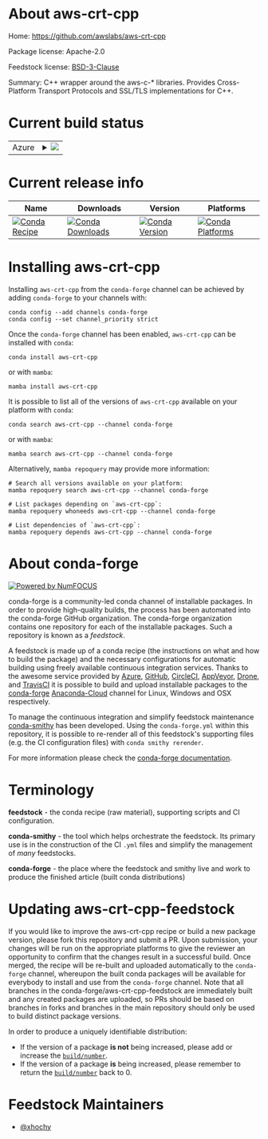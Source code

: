 About aws-crt-cpp
=================

Home: https://github.com/awslabs/aws-crt-cpp

Package license: Apache-2.0

Feedstock license: [BSD-3-Clause](https://github.com/conda-forge/aws-crt-cpp-feedstock/blob/main/LICENSE.txt)

Summary: C++ wrapper around the aws-c-* libraries. Provides Cross-Platform Transport Protocols and SSL/TLS implementations for C++.

Current build status
====================


<table>
    
  <tr>
    <td>Azure</td>
    <td>
      <details>
        <summary>
          <a href="https://dev.azure.com/conda-forge/feedstock-builds/_build/latest?definitionId=12767&branchName=main">
            <img src="https://dev.azure.com/conda-forge/feedstock-builds/_apis/build/status/aws-crt-cpp-feedstock?branchName=main">
          </a>
        </summary>
        <table>
          <thead><tr><th>Variant</th><th>Status</th></tr></thead>
          <tbody><tr>
              <td>linux_64</td>
              <td>
                <a href="https://dev.azure.com/conda-forge/feedstock-builds/_build/latest?definitionId=12767&branchName=main">
                  <img src="https://dev.azure.com/conda-forge/feedstock-builds/_apis/build/status/aws-crt-cpp-feedstock?branchName=main&jobName=linux&configuration=linux_64_" alt="variant">
                </a>
              </td>
            </tr><tr>
              <td>linux_aarch64</td>
              <td>
                <a href="https://dev.azure.com/conda-forge/feedstock-builds/_build/latest?definitionId=12767&branchName=main">
                  <img src="https://dev.azure.com/conda-forge/feedstock-builds/_apis/build/status/aws-crt-cpp-feedstock?branchName=main&jobName=linux&configuration=linux_aarch64_" alt="variant">
                </a>
              </td>
            </tr><tr>
              <td>linux_ppc64le</td>
              <td>
                <a href="https://dev.azure.com/conda-forge/feedstock-builds/_build/latest?definitionId=12767&branchName=main">
                  <img src="https://dev.azure.com/conda-forge/feedstock-builds/_apis/build/status/aws-crt-cpp-feedstock?branchName=main&jobName=linux&configuration=linux_ppc64le_" alt="variant">
                </a>
              </td>
            </tr><tr>
              <td>osx_64</td>
              <td>
                <a href="https://dev.azure.com/conda-forge/feedstock-builds/_build/latest?definitionId=12767&branchName=main">
                  <img src="https://dev.azure.com/conda-forge/feedstock-builds/_apis/build/status/aws-crt-cpp-feedstock?branchName=main&jobName=osx&configuration=osx_64_" alt="variant">
                </a>
              </td>
            </tr><tr>
              <td>osx_arm64</td>
              <td>
                <a href="https://dev.azure.com/conda-forge/feedstock-builds/_build/latest?definitionId=12767&branchName=main">
                  <img src="https://dev.azure.com/conda-forge/feedstock-builds/_apis/build/status/aws-crt-cpp-feedstock?branchName=main&jobName=osx&configuration=osx_arm64_" alt="variant">
                </a>
              </td>
            </tr><tr>
              <td>win_64</td>
              <td>
                <a href="https://dev.azure.com/conda-forge/feedstock-builds/_build/latest?definitionId=12767&branchName=main">
                  <img src="https://dev.azure.com/conda-forge/feedstock-builds/_apis/build/status/aws-crt-cpp-feedstock?branchName=main&jobName=win&configuration=win_64_" alt="variant">
                </a>
              </td>
            </tr>
          </tbody>
        </table>
      </details>
    </td>
  </tr>
</table>

Current release info
====================

| Name | Downloads | Version | Platforms |
| --- | --- | --- | --- |
| [![Conda Recipe](https://img.shields.io/badge/recipe-aws--crt--cpp-green.svg)](https://anaconda.org/conda-forge/aws-crt-cpp) | [![Conda Downloads](https://img.shields.io/conda/dn/conda-forge/aws-crt-cpp.svg)](https://anaconda.org/conda-forge/aws-crt-cpp) | [![Conda Version](https://img.shields.io/conda/vn/conda-forge/aws-crt-cpp.svg)](https://anaconda.org/conda-forge/aws-crt-cpp) | [![Conda Platforms](https://img.shields.io/conda/pn/conda-forge/aws-crt-cpp.svg)](https://anaconda.org/conda-forge/aws-crt-cpp) |

Installing aws-crt-cpp
======================

Installing `aws-crt-cpp` from the `conda-forge` channel can be achieved by adding `conda-forge` to your channels with:

```
conda config --add channels conda-forge
conda config --set channel_priority strict
```

Once the `conda-forge` channel has been enabled, `aws-crt-cpp` can be installed with `conda`:

```
conda install aws-crt-cpp
```

or with `mamba`:

```
mamba install aws-crt-cpp
```

It is possible to list all of the versions of `aws-crt-cpp` available on your platform with `conda`:

```
conda search aws-crt-cpp --channel conda-forge
```

or with `mamba`:

```
mamba search aws-crt-cpp --channel conda-forge
```

Alternatively, `mamba repoquery` may provide more information:

```
# Search all versions available on your platform:
mamba repoquery search aws-crt-cpp --channel conda-forge

# List packages depending on `aws-crt-cpp`:
mamba repoquery whoneeds aws-crt-cpp --channel conda-forge

# List dependencies of `aws-crt-cpp`:
mamba repoquery depends aws-crt-cpp --channel conda-forge
```


About conda-forge
=================

[![Powered by
NumFOCUS](https://img.shields.io/badge/powered%20by-NumFOCUS-orange.svg?style=flat&colorA=E1523D&colorB=007D8A)](https://numfocus.org)

conda-forge is a community-led conda channel of installable packages.
In order to provide high-quality builds, the process has been automated into the
conda-forge GitHub organization. The conda-forge organization contains one repository
for each of the installable packages. Such a repository is known as a *feedstock*.

A feedstock is made up of a conda recipe (the instructions on what and how to build
the package) and the necessary configurations for automatic building using freely
available continuous integration services. Thanks to the awesome service provided by
[Azure](https://azure.microsoft.com/en-us/services/devops/), [GitHub](https://github.com/),
[CircleCI](https://circleci.com/), [AppVeyor](https://www.appveyor.com/),
[Drone](https://cloud.drone.io/welcome), and [TravisCI](https://travis-ci.com/)
it is possible to build and upload installable packages to the
[conda-forge](https://anaconda.org/conda-forge) [Anaconda-Cloud](https://anaconda.org/)
channel for Linux, Windows and OSX respectively.

To manage the continuous integration and simplify feedstock maintenance
[conda-smithy](https://github.com/conda-forge/conda-smithy) has been developed.
Using the ``conda-forge.yml`` within this repository, it is possible to re-render all of
this feedstock's supporting files (e.g. the CI configuration files) with ``conda smithy rerender``.

For more information please check the [conda-forge documentation](https://conda-forge.org/docs/).

Terminology
===========

**feedstock** - the conda recipe (raw material), supporting scripts and CI configuration.

**conda-smithy** - the tool which helps orchestrate the feedstock.
                   Its primary use is in the construction of the CI ``.yml`` files
                   and simplify the management of *many* feedstocks.

**conda-forge** - the place where the feedstock and smithy live and work to
                  produce the finished article (built conda distributions)


Updating aws-crt-cpp-feedstock
==============================

If you would like to improve the aws-crt-cpp recipe or build a new
package version, please fork this repository and submit a PR. Upon submission,
your changes will be run on the appropriate platforms to give the reviewer an
opportunity to confirm that the changes result in a successful build. Once
merged, the recipe will be re-built and uploaded automatically to the
`conda-forge` channel, whereupon the built conda packages will be available for
everybody to install and use from the `conda-forge` channel.
Note that all branches in the conda-forge/aws-crt-cpp-feedstock are
immediately built and any created packages are uploaded, so PRs should be based
on branches in forks and branches in the main repository should only be used to
build distinct package versions.

In order to produce a uniquely identifiable distribution:
 * If the version of a package **is not** being increased, please add or increase
   the [``build/number``](https://docs.conda.io/projects/conda-build/en/latest/resources/define-metadata.html#build-number-and-string).
 * If the version of a package **is** being increased, please remember to return
   the [``build/number``](https://docs.conda.io/projects/conda-build/en/latest/resources/define-metadata.html#build-number-and-string)
   back to 0.

Feedstock Maintainers
=====================

* [@xhochy](https://github.com/xhochy/)

